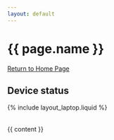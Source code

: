 ```yaml
---
layout: default
---
```

<h1>{{ page.name }}</h1>
<div class="laptop">

<a href="{{site.url}}{{site.baseurl}}/">Return to Home Page</a>

<div class="laptop-status">
<h2>Device status</h2>
<table>
{% include layout_laptop.liquid %}
</table>
</div>

<div class="content">
{{ content }}
</div>

</div>
